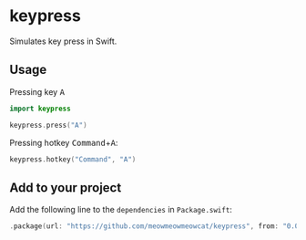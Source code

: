 # keypress

Simulates key press in Swift.

## Usage

Pressing key <kbd>A</kbd>
```swift
import keypress

keypress.press("A")
```

Pressing hotkey <kbd>Command</kbd>+<kbd>A</kbd>:
```swift
keypress.hotkey("Command", "A")
```

## Add to your project

Add the following line to the `dependencies` in `Package.swift`:

```swift
.package(url: "https://github.com/meowmeowmeowcat/keypress", from: "0.0.2"),
```
